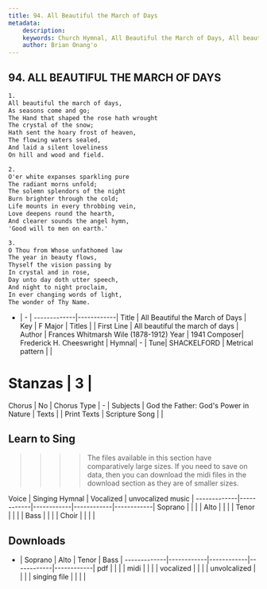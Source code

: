 ```yaml
---
title: 94. All Beautiful the March of Days
metadata:
    description: 
    keywords: Church Hymnal, All Beautiful the March of Days, All beautiful the march of days, 
    author: Brian Onang'o
---
```



## 94. ALL BEAUTIFUL THE MARCH OF DAYS

```txt
1.
All beautiful the march of days, 
As seasons come and go; 
The Hand that shaped the rose hath wrought 
The crystal of the snow; 
Hath sent the hoary frost of heaven, 
The flowing waters sealed, 
And laid a silent loveliness 
On hill and wood and field. 

2.
O'er white expanses sparkling pure 
The radiant morns unfold; 
The solemn splendors of the night 
Burn brighter through the cold; 
Life mounts in every throbbing vein, 
Love deepens round the hearth, 
And clearer sounds the angel hymn, 
'Good will to men on earth.' 

3.
O Thou from Whose unfathomed law 
The year in beauty flows, 
Thyself the vision passing by 
In crystal and in rose, 
Day unto day doth utter speech, 
And night to night proclaim, 
In ever changing words of light, 
The wonder of Thy Name.

```

- |   -  |
-------------|------------|
Title | All Beautiful the March of Days |
Key | F Major |
Titles |  |
First Line | All beautiful the march of days |
Author | Frances Whitmarsh Wile (1878-1912)
Year | 1941
Composer| Frederick H. Cheeswright |
Hymnal|  - |
Tune| SHACKELFORD |
Metrical pattern | |
# Stanzas | 3 |
Chorus | No |
Chorus Type | - |
Subjects | God the Father: God's Power in Nature |
Texts |  |
Print Texts | 
Scripture Song |  |
  
## Learn to Sing

>>>> The files available in this section have comparatively large sizes. If you need to save on data, then you can download the midi files in the download section as they are of smaller sizes.

Voice |  Singing Hymnal | Vocalized | unvocalized music |
-------------|------------|------------|------------|------------|
Soprano | | | |
Alto | | | |
Tenor | | | |
Bass | | | |
Choir | | | |

## Downloads

- |  Soprano | Alto | Tenor | Bass |
-------------|------------|------------|------------|------------|
pdf | | | |
midi | | | |
vocalized | | | |
unvolcalized | | | |
singing file | | | |
  